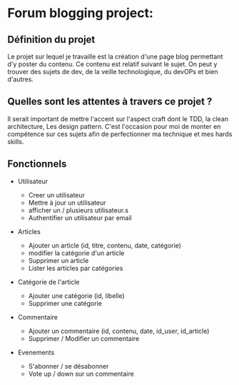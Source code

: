 # Forum blogging project:

## Définition du projet

Le projet sur lequel je travaille est la création d'une page blog permettant d'y poster du contenu.
Ce contenu est relatif suivant le sujet. On peut y trouver des sujets de dev, de la veille technologique,
du devOPs et bien d'autres. 

## Quelles sont les attentes à travers ce projet ?

Il serait important de mettre l'accent sur l'aspect craft dont le TDD, la clean architecture,
Les design pattern. C'est l'occasion pour moi de monter en compétence sur ces sujets afin de perfectionner ma technique et mes hards skills.

## Fonctionnels

- Utilisateur
    * Creer un utilisateur
    * Mettre à jour un utilisateur
    * afficher un / plusieurs utilisateur.s
    * Authentifier un utilisateur par email


- Articles 
    * Ajouter un article (id, titre, contenu, date, catégorie)
    * modifier la catégorie d'un article
    * Supprimer un article
    * Lister les articles par catégories


- Catégorie de l'article
    * Ajouter une catégorie (id, libelle)
    * Supprimer une catégorie 
    

- Commentaire
  * Ajouter un commentaire (id, contenu, date, id_user, id_article)
  * Supprimer / Modifier un commentaire 


- Evenements
    * S'abonner / se désabonner
    * Vote up / down sur un commentaire

